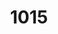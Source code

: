 ---
aliases: []
created: 2021-02-16 22:00:09+08:00
date created: 2023-07-05T11:13:20+08:00
date modified: 2024-01-13T19:21:07+08:00
dg-publish: true
tags: []
title: "1015"
updated: 2021-02-16 22:00:11+08:00
---